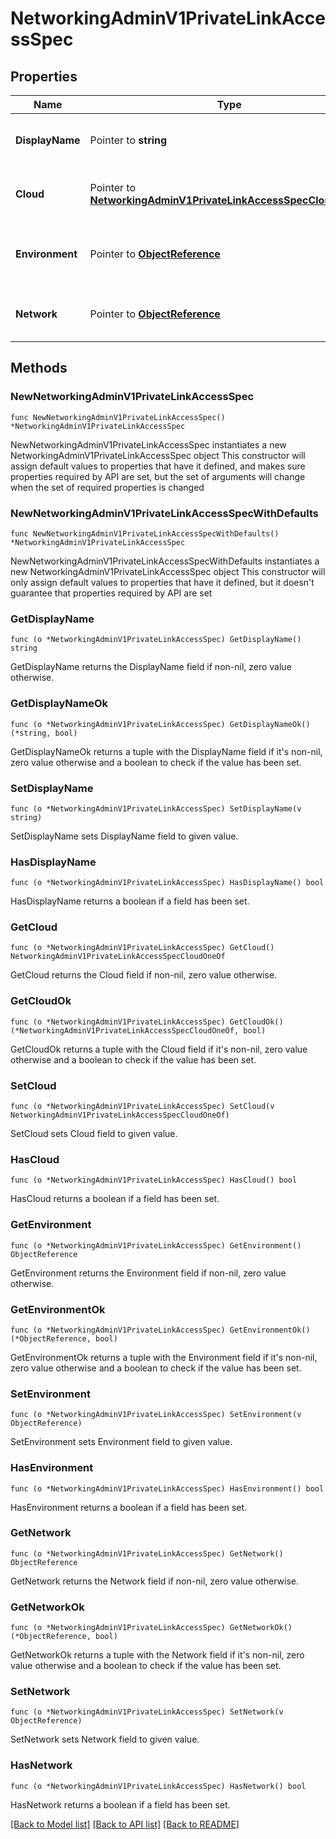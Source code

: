 # NetworkingAdminV1PrivateLinkAccessSpec

## Properties

Name | Type | Description | Notes
------------ | ------------- | ------------- | -------------
**DisplayName** | Pointer to **string** | The name of the PrivateLink access | [optional] 
**Cloud** | Pointer to [**NetworkingAdminV1PrivateLinkAccessSpecCloudOneOf**](NetworkingAdminV1PrivateLinkAccessSpecCloudOneOf.md) | The cloud-specific PrivateLink details. | [optional] 
**Environment** | Pointer to [**ObjectReference**](ObjectReference.md) | The environment to which this belongs. | [optional] 
**Network** | Pointer to [**ObjectReference**](ObjectReference.md) | The network to which this belongs. | [optional] 

## Methods

### NewNetworkingAdminV1PrivateLinkAccessSpec

`func NewNetworkingAdminV1PrivateLinkAccessSpec() *NetworkingAdminV1PrivateLinkAccessSpec`

NewNetworkingAdminV1PrivateLinkAccessSpec instantiates a new NetworkingAdminV1PrivateLinkAccessSpec object
This constructor will assign default values to properties that have it defined,
and makes sure properties required by API are set, but the set of arguments
will change when the set of required properties is changed

### NewNetworkingAdminV1PrivateLinkAccessSpecWithDefaults

`func NewNetworkingAdminV1PrivateLinkAccessSpecWithDefaults() *NetworkingAdminV1PrivateLinkAccessSpec`

NewNetworkingAdminV1PrivateLinkAccessSpecWithDefaults instantiates a new NetworkingAdminV1PrivateLinkAccessSpec object
This constructor will only assign default values to properties that have it defined,
but it doesn't guarantee that properties required by API are set

### GetDisplayName

`func (o *NetworkingAdminV1PrivateLinkAccessSpec) GetDisplayName() string`

GetDisplayName returns the DisplayName field if non-nil, zero value otherwise.

### GetDisplayNameOk

`func (o *NetworkingAdminV1PrivateLinkAccessSpec) GetDisplayNameOk() (*string, bool)`

GetDisplayNameOk returns a tuple with the DisplayName field if it's non-nil, zero value otherwise
and a boolean to check if the value has been set.

### SetDisplayName

`func (o *NetworkingAdminV1PrivateLinkAccessSpec) SetDisplayName(v string)`

SetDisplayName sets DisplayName field to given value.

### HasDisplayName

`func (o *NetworkingAdminV1PrivateLinkAccessSpec) HasDisplayName() bool`

HasDisplayName returns a boolean if a field has been set.

### GetCloud

`func (o *NetworkingAdminV1PrivateLinkAccessSpec) GetCloud() NetworkingAdminV1PrivateLinkAccessSpecCloudOneOf`

GetCloud returns the Cloud field if non-nil, zero value otherwise.

### GetCloudOk

`func (o *NetworkingAdminV1PrivateLinkAccessSpec) GetCloudOk() (*NetworkingAdminV1PrivateLinkAccessSpecCloudOneOf, bool)`

GetCloudOk returns a tuple with the Cloud field if it's non-nil, zero value otherwise
and a boolean to check if the value has been set.

### SetCloud

`func (o *NetworkingAdminV1PrivateLinkAccessSpec) SetCloud(v NetworkingAdminV1PrivateLinkAccessSpecCloudOneOf)`

SetCloud sets Cloud field to given value.

### HasCloud

`func (o *NetworkingAdminV1PrivateLinkAccessSpec) HasCloud() bool`

HasCloud returns a boolean if a field has been set.

### GetEnvironment

`func (o *NetworkingAdminV1PrivateLinkAccessSpec) GetEnvironment() ObjectReference`

GetEnvironment returns the Environment field if non-nil, zero value otherwise.

### GetEnvironmentOk

`func (o *NetworkingAdminV1PrivateLinkAccessSpec) GetEnvironmentOk() (*ObjectReference, bool)`

GetEnvironmentOk returns a tuple with the Environment field if it's non-nil, zero value otherwise
and a boolean to check if the value has been set.

### SetEnvironment

`func (o *NetworkingAdminV1PrivateLinkAccessSpec) SetEnvironment(v ObjectReference)`

SetEnvironment sets Environment field to given value.

### HasEnvironment

`func (o *NetworkingAdminV1PrivateLinkAccessSpec) HasEnvironment() bool`

HasEnvironment returns a boolean if a field has been set.

### GetNetwork

`func (o *NetworkingAdminV1PrivateLinkAccessSpec) GetNetwork() ObjectReference`

GetNetwork returns the Network field if non-nil, zero value otherwise.

### GetNetworkOk

`func (o *NetworkingAdminV1PrivateLinkAccessSpec) GetNetworkOk() (*ObjectReference, bool)`

GetNetworkOk returns a tuple with the Network field if it's non-nil, zero value otherwise
and a boolean to check if the value has been set.

### SetNetwork

`func (o *NetworkingAdminV1PrivateLinkAccessSpec) SetNetwork(v ObjectReference)`

SetNetwork sets Network field to given value.

### HasNetwork

`func (o *NetworkingAdminV1PrivateLinkAccessSpec) HasNetwork() bool`

HasNetwork returns a boolean if a field has been set.


[[Back to Model list]](../README.md#documentation-for-models) [[Back to API list]](../README.md#documentation-for-api-endpoints) [[Back to README]](../README.md)


